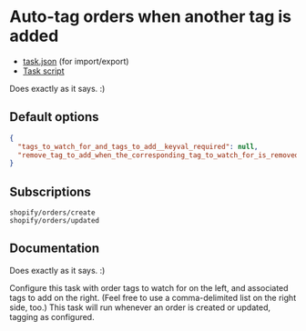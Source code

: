 # Auto-tag orders when another tag is added

* [task.json](../../tasks/auto-tag-orders-when-another-tag-is-added.json) (for import/export)
* [Task script](./script.liquid)

Does exactly as it says. :)

## Default options

```json
{
  "tags_to_watch_for_and_tags_to_add__keyval_required": null,
  "remove_tag_to_add_when_the_corresponding_tag_to_watch_for_is_removed__boolean": null
}
```

## Subscriptions

```liquid
shopify/orders/create
shopify/orders/updated
```

## Documentation

Does exactly as it says. :)

Configure this task with order tags to watch for on the left, and associated tags to add on the right. (Feel free to use a comma-delimited list on the right side, too.) This task will run whenever an order is created or updated, tagging as configured.
